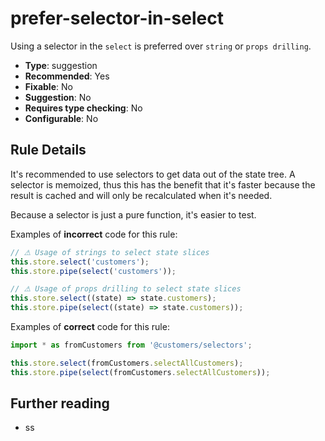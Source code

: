 # prefer-selector-in-select

Using a selector in the `select` is preferred over `string` or `props drilling`.

- **Type**: suggestion
- **Recommended**: Yes
- **Fixable**: No
- **Suggestion**: No
- **Requires type checking**: No
- **Configurable**: No

<!-- Everything above this generated, do not edit -->
<!-- MANUAL-DOC:START -->

## Rule Details

It's recommended to use selectors to get data out of the state tree.
A selector is memoized, thus this has the benefit that it's faster because the result is cached and will only be recalculated when it's needed.

Because a selector is just a pure function, it's easier to test.

Examples of **incorrect** code for this rule:

```ts
// ⚠ Usage of strings to select state slices
this.store.select('customers');
this.store.pipe(select('customers'));

// ⚠ Usage of props drilling to select state slices
this.store.select((state) => state.customers);
this.store.pipe(select((state) => state.customers));
```

Examples of **correct** code for this rule:

```ts
import * as fromCustomers from '@customers/selectors';

this.store.select(fromCustomers.selectAllCustomers);
this.store.pipe(select(fromCustomers.selectAllCustomers));
```

## Further reading

- ss
